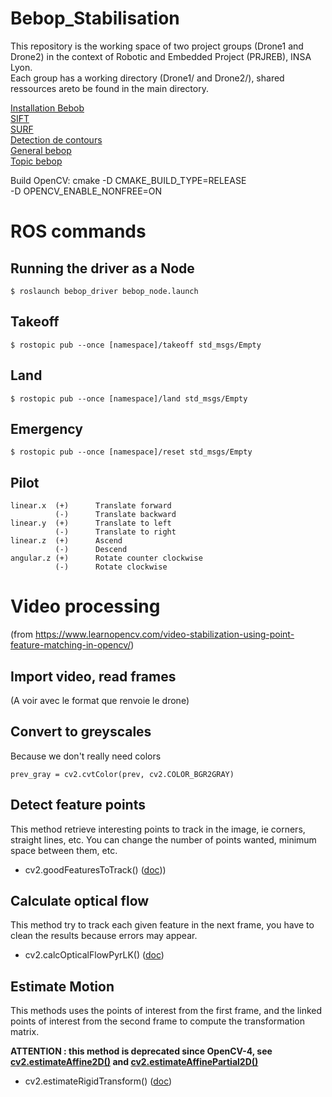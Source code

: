 # Bebop_Stabilisation

This repository is the working space of two project groups (Drone1 and Drone2) in the context of Robotic and Embedded Project (PRJREB), INSA Lyon.  
Each group has a working directory (Drone1/ and Drone2/), shared ressources areto be found in the main directory.

[Installation Bebob](https://bebop-autonomy.readthedocs.io/en/latest/installation.html)  
[SIFT](https://www.cs.ubc.ca/~lowe/papers/ijcv04.pdf)  
[SURF](https://link.springer.com/chapter/10.1007/11744023_32)  
[Detection de contours](https://docs.opencv.org/master/df/d0d/tutorial_find_contours.html)  
[General bebop](https://bebop-autonomy.readthedocs.io/en/latest/index.html)  
[Topic bebop](https://bebop-autonomy.readthedocs.io/en/latest/reading.html) 

Build OpenCV:
cmake -D CMAKE_BUILD_TYPE=RELEASE \
    -D OPENCV_ENABLE_NONFREE=ON

# ROS commands

Running the driver as a Node
----
    $ roslaunch bebop_driver bebop_node.launch

Takeoff
----
    $ rostopic pub --once [namespace]/takeoff std_msgs/Empty

Land
----
    $ rostopic pub --once [namespace]/land std_msgs/Empty

Emergency
----
    $ rostopic pub --once [namespace]/reset std_msgs/Empty

Pilot
----
    linear.x  (+)      Translate forward
              (-)      Translate backward
    linear.y  (+)      Translate to left
              (-)      Translate to right
    linear.z  (+)      Ascend
              (-)      Descend
    angular.z (+)      Rotate counter clockwise
              (-)      Rotate clockwise

# Video processing

(from https://www.learnopencv.com/video-stabilization-using-point-feature-matching-in-opencv/)

Import video, read frames
----

(A voir avec le format que renvoie le drone)

Convert to greyscales
----
Because we don't really need colors

    prev_gray = cv2.cvtColor(prev, cv2.COLOR_BGR2GRAY) 

Detect feature points
----

This method retrieve interesting points to track in the image, ie corners, straight lines, etc. You can change the number of points wanted, minimum space between them, etc.

- cv2.goodFeaturesToTrack() ([doc](https://docs.opencv.org/4.5.0/dd/d1a/group__imgproc__feature.html#ga1d6bb77486c8f92d79c8793ad995d541)))

Calculate optical flow
----

This method try to track each given feature in the next frame, you have to clean the results because errors may appear.

- cv2.calcOpticalFlowPyrLK() ([doc](https://docs.opencv.org/4.5.0/dc/d6b/group__video__track.html#ga473e4b886d0bcc6b65831eb88ed93323))

Estimate Motion
----

This methods uses the points of interest from the first frame, and the linked points of interest from the second frame to compute the transformation matrix.

**ATTENTION : this method is deprecated since OpenCV-4, see [cv2.estimateAffine2D()](https://docs.opencv.org/4.5.0/d9/d0c/group__calib3d.html#ga27865b1d26bac9ce91efaee83e94d4dd) and [cv2.estimateAffinePartial2D()](https://docs.opencv.org/4.5.0/d9/d0c/group__calib3d.html#gad767faff73e9cbd8b9d92b955b50062d)**

- cv2.estimateRigidTransform() ([doc](https://docs.opencv.org/4.5.0/dc/d6b/group__video__track.html#ga762cbe5efd52cf078950196f3c616d48))
